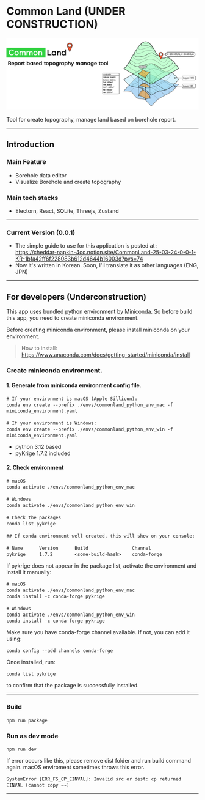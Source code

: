 # Common Land (UNDER CONSTRUCTION)
![alt text](doc/readme/mainpage.png)

Tool for create topography, manage land based on borehole report.

---

## Introduction

### Main Feature
- Borehole data editor
- Visualize Borehole and create topography

### Main tech stacks
- Electorn, React, SQLite, Threejs, Zustand

---

### Current Version (0.0.1)
- The simple guide to use for this application is posted at : <br/>
  https://cheddar-napkin-4cc.notion.site/CommonLand-25-03-24-0-0-1-KR-1bfa42ff6f228083b612d4644b16003d?pvs=74
- Now it's written in Korean. Soon, I'll translate it as other languages (ENG, JPN)

---

## For developers (Underconstruction)

This app uses bundled python environment by Miniconda. So before build this app, you need to create miniconda environment.

Before creating miniconda environment, please install miniconda on your environment.
> How to install: <br/>
> https://www.anaconda.com/docs/getting-started/miniconda/install

### Create miniconda environment.
#### 1. Generate from miniconda environment config file.
```shell
# If your environment is macOS (Apple Sillicon):
conda env create --prefix ./envs/commonland_python_env_mac -f miniconda_environment.yaml

# If your environment is Windows:
conda env create --prefix ./envs/commonland_python_env_win -f miniconda_environment.yaml
```
- python 3.12 based
- pyKrige 1.7.2 included

#### 2. Check environment
```shell
# macOS
conda activate ./envs/commonland_python_env_mac

# Windows
conda activate ./envs/commonland_python_env_win

# Check the packages
conda list pykrige

## If conda environment well created, this will show on your console:

# Name      Version      Build                Channel
pykrige     1.7.2        <some-build-hash>    conda-forge
```

If pykrige does not appear in the package list, activate the environment and install it manually:

```shell
# macOS
conda activate ./envs/commonland_python_env_mac
conda install -c conda-forge pykrige

# Windows
conda activate ./envs/commonland_python_env_win
conda install -c conda-forge pykrige
```

Make sure you have conda-forge channel available. If not, you can add it using:
```shell
conda config --add channels conda-forge
```
Once installed, run:

```shell
conda list pykrige
```
to confirm that the package is successfully installed.

---

### Build

```shell
npm run package
```

### Run as dev mode
```shell
npm run dev
```

If error occurs like this, please remove dist folder and run build command again. macOS enviroment sometimes throws this error.
```shell
SystemError [ERR_FS_CP_EINVAL]: Invalid src or dest: cp returned EINVAL (cannot copy ~~)
```
---